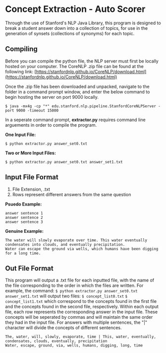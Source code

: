 # Concept Extraction - Auto Scorer

Through the use of Stanford's NLP Java Library, this program is designed to break a student answer down into a collection of topics, for use in the generation of synsets (collections of synonyms)  for each topic.

## Compiling

Before you can compile the python file, the NLP server must first be locally hosted on your computer.
The CoreNLP .zip file can be found at the following link: 
[https://stanfordnlp.github.io/CoreNLP/download.html](https://stanfordnlp.github.io/CoreNLP/download.html)

Once the .zip file has been downloaded and unpacked, navigate to the folder in a command prompt window, and enter the below command to begin hosting the server on port 9000 locally.

`$ java -mx4g -cp "*" edu.stanford.nlp.pipeline.StanfordCoreNLPServer -port 9000 -timeout 15000`

In a seperate command prompt,
**extractor.py** requires command line arguements in order to compile the program.

**One Input File:**

`$ python extractor.py answer_set0.txt`

**Two or More Input Files:**

`$ python extractor.py answer_set0.txt answer_set1.txt`


## Input File Format

1. File Extension, .txt
2. Rows represent different answers from the same question

**Psuedo Example:**
```
answer sentence 1
answer sentence 2
answer sentence 3
```

**Genuine Example:**
```
The water will slowly evaporate over time. This water eventually condensates into clouds, and eventually precipitation.
Water can escape the ground via wells, which humans have been digging for a long time.
```

## Out File Format

This program will output a .txt file for each inputted file, with the name of the file corresponding to the order in which the files are written. For example, the command:
`$ python extractor.py answer_set0.txt answer_set1.txt`
will output two files:
`$ concept_list0.txt`
`$ concept_list1.txt`
which correspond to the concepts found in the first file and the concepts found in the second file, respectively.
Within each output file, each row represents the corresponding answer in the input file. These concepts will be seperated by commas and will maintain the same order they had in the input file. For answers with multiple sentences, the "|" character will divide the concepts of different sentences.

```
The, water, will, slowly, evaporate, time | This, water, eventually, condensates, clouds, eventually, precipitation
Water, escape, ground, via, wells, humans, digging, long, time 
``` 
